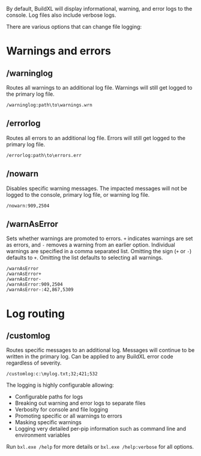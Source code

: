 By default, BuildXL will display informational, warning, and error logs to the console. Log files also include verbose logs.

There are various options that can change file logging:

# Warnings and errors
## /warninglog
Routes all warnings to an additional log file. Warnings will still get logged to the primary log file.

```
/warninglog:path\to\warnings.wrn
```

## /errorlog
Routes all errors to an additional log file. Errors will still get logged to the primary log file.

```
/errorlog:path\to\errors.err
```

## /nowarn
Disables specific warning messages. The impacted messages will not be logged to the console, primary log file, or warning log file.

```
/nowarn:909,2504
```

## /warnAsError
Sets whether warnings are promoted to errors. `+` indicates warnings are set as errors, and `-` removes a warning from an earlier option. Individual warnings are specified in a comma separated list. Omitting the sign (`+` or `-`) defaults to `+`. Omitting the list defaults to selecting all warnings.

```
/warnAsError
/warnAsError+
/warnAsError-
/warnAsError:909,2504
/warnAsError-:42,867,5309
```

# Log routing
## /customlog
Routes specific messages to an additional log. Messages will continue to be written in the primary log. Can be applied to any BuildXL error code regardless of severity.
```
/customlog:c:\mylog.txt;32;421;532
```

The logging is highly configurable allowing:
* Configurable paths for logs
* Breaking out warning and error logs to separate files
* Verbosity for console and file logging
* Promoting specific or all warnings to errors
* Masking specific warnings
* Logging very detailed per-pip information such as command line and environment variables

Run `bxl.exe /help` for more details or `bxl.exe /help:verbose` for all options.